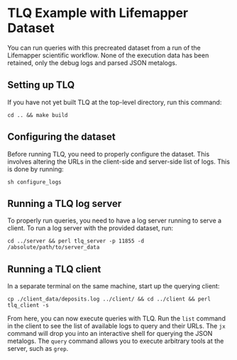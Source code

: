 # TLQ Example with Lifemapper Dataset
You can run queries with this precreated dataset from a run of the Lifemapper scientific workflow. None of the execution data has been retained, only the debug logs and parsed JSON metalogs.

## Setting up TLQ
If you have not yet built TLQ at the top-level directory, run this command:
```
cd .. && make build
```

## Configuring the dataset
Before running TLQ, you need to properly configure the dataset. This involves altering the URLs in the client-side and server-side list of logs. This is done by running:
```
sh configure_logs
```

## Running a TLQ log server
To properly run queries, you need to have a log server running to serve a client. To run a log server with the provided dataset, run:
```
cd ../server && perl tlq_server -p 11855 -d /absolute/path/to/server_data
```

## Running a TLQ client
In a separate terminal on the same machine, start up the querying client:
```
cp ./client_data/deposits.log ../client/ && cd ../client && perl tlq_client -s
```

From here, you can now execute queries with TLQ. Run the `list` command in the client to see the list of available logs to query and their URLs.
The `jx` command will drop you into an interactive shell for querying the JSON metalogs.
The `query` command allows you to execute arbitrary tools at the server, such as `grep`.

